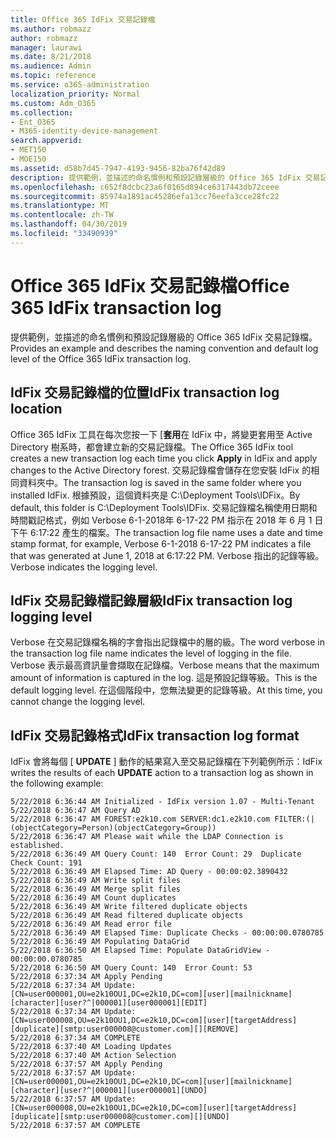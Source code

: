 ```yaml
---
title: Office 365 IdFix 交易記錄檔
ms.author: robmazz
author: robmazz
manager: laurawi
ms.date: 8/21/2018
ms.audience: Admin
ms.topic: reference
ms.service: o365-administration
localization_priority: Normal
ms.custom: Adm_O365
ms.collection:
- Ent_O365
- M365-identity-device-management
search.appverid:
- MET150
- MOE150
ms.assetid: d58b7d45-7947-4193-9456-82ba76f42d89
description: 提供範例，並描述的命名慣例和預設記錄層級的 Office 365 IdFix 交易記錄檔。
ms.openlocfilehash: c652f8dcbc23a6f0165d894ce6317443db72ceee
ms.sourcegitcommit: 85974a1891ac45286efa13cc76eefa3cce28fc22
ms.translationtype: MT
ms.contentlocale: zh-TW
ms.lasthandoff: 04/30/2019
ms.locfileid: "33490939"
---
```

# <a name="office-365-idfix-transaction-log"></a><span data-ttu-id="551c3-103">Office 365 IdFix 交易記錄檔</span><span class="sxs-lookup"><span data-stu-id="551c3-103">Office 365 IdFix transaction log</span></span>

<span data-ttu-id="551c3-104">提供範例，並描述的命名慣例和預設記錄層級的 Office 365 IdFix 交易記錄檔。</span><span class="sxs-lookup"><span data-stu-id="551c3-104">Provides an example and describes the naming convention and default log level of the Office 365 IdFix transaction log.</span></span>
  
## <a name="idfix-transaction-log-location"></a><span data-ttu-id="551c3-105">IdFix 交易記錄檔的位置</span><span class="sxs-lookup"><span data-stu-id="551c3-105">IdFix transaction log location</span></span>

<span data-ttu-id="551c3-106">Office 365 IdFix 工具在每次您按一下 [**套用**在 IdFix 中，將變更套用至 Active Directory 樹系時，都會建立新的交易記錄檔。</span><span class="sxs-lookup"><span data-stu-id="551c3-106">The Office 365 IdFix tool creates a new transaction log each time you click **Apply** in IdFix and apply changes to the Active Directory forest.</span></span> <span data-ttu-id="551c3-107">交易記錄檔會儲存在您安裝 IdFix 的相同資料夾中。</span><span class="sxs-lookup"><span data-stu-id="551c3-107">The transaction log is saved in the same folder where you installed IdFix.</span></span> <span data-ttu-id="551c3-108">根據預設，這個資料夾是 C:\Deployment Tools\IDFix。</span><span class="sxs-lookup"><span data-stu-id="551c3-108">By default, this folder is C:\Deployment Tools\IDFix.</span></span> <span data-ttu-id="551c3-109">交易記錄檔名稱使用日期和時間戳記格式，例如 Verbose 6-1-2018年 6-17-22 PM 指示在 2018 年 6 月 1 日下午 6:17:22 產生的檔案。</span><span class="sxs-lookup"><span data-stu-id="551c3-109">The transaction log file name uses a date and time stamp format, for example, Verbose 6-1-2018 6-17-22 PM indicates a file that was generated at June 1, 2018 at 6:17:22 PM.</span></span> <span data-ttu-id="551c3-110">Verbose 指出的記錄等級。</span><span class="sxs-lookup"><span data-stu-id="551c3-110">Verbose indicates the logging level.</span></span> 
  
## <a name="idfix-transaction-log-logging-level"></a><span data-ttu-id="551c3-111">IdFix 交易記錄檔記錄層級</span><span class="sxs-lookup"><span data-stu-id="551c3-111">IdFix transaction log logging level</span></span>

<span data-ttu-id="551c3-112">Verbose 在交易記錄檔名稱的字會指出記錄檔中的層的級。</span><span class="sxs-lookup"><span data-stu-id="551c3-112">The word verbose in the transaction log file name indicates the level of logging in the file.</span></span> <span data-ttu-id="551c3-113">Verbose 表示最高資訊量會擷取在記錄檔。</span><span class="sxs-lookup"><span data-stu-id="551c3-113">Verbose means that the maximum amount of information is captured in the log.</span></span> <span data-ttu-id="551c3-114">這是預設記錄等級。</span><span class="sxs-lookup"><span data-stu-id="551c3-114">This is the default logging level.</span></span> <span data-ttu-id="551c3-115">在這個階段中，您無法變更的記錄等級。</span><span class="sxs-lookup"><span data-stu-id="551c3-115">At this time, you cannot change the logging level.</span></span>
  
## <a name="idfix-transaction-log-format"></a><span data-ttu-id="551c3-116">IdFix 交易記錄格式</span><span class="sxs-lookup"><span data-stu-id="551c3-116">IdFix transaction log format</span></span>

<span data-ttu-id="551c3-117">IdFix 會將每個 [ **UPDATE** ] 動作的結果寫入至交易記錄檔在下列範例所示：</span><span class="sxs-lookup"><span data-stu-id="551c3-117">IdFix writes the results of each **UPDATE** action to a transaction log as shown in the following example:</span></span>
  
```
5/22/2018 6:36:44 AM Initialized - IdFix version 1.07 - Multi-Tenant
5/22/2018 6:36:47 AM Query AD
5/22/2018 6:36:47 AM FOREST:e2k10.com SERVER:dc1.e2k10.com FILTER:(|(objectCategory=Person)(objectCategory=Group))
5/22/2018 6:36:47 AM Please wait while the LDAP Connection is established.
5/22/2018 6:36:49 AM Query Count: 140  Error Count: 29  Duplicate Check Count: 191
5/22/2018 6:36:49 AM Elapsed Time: AD Query - 00:00:02.3890432
5/22/2018 6:36:49 AM Write split files
5/22/2018 6:36:49 AM Merge split files
5/22/2018 6:36:49 AM Count duplicates
5/22/2018 6:36:49 AM Write filtered duplicate objects
5/22/2018 6:36:49 AM Read filtered duplicate objects
5/22/2018 6:36:49 AM Read error file
5/22/2018 6:36:49 AM Elapsed Time: Duplicate Checks - 00:00:00.0780785
5/22/2018 6:36:49 AM Populating DataGrid
5/22/2018 6:36:50 AM Elapsed Time: Populate DataGridView - 00:00:00.0780785
5/22/2018 6:36:50 AM Query Count: 140  Error Count: 53
5/22/2018 6:37:34 AM Apply Pending
5/22/2018 6:37:34 AM Update: [CN=user000001,OU=e2k10OU1,DC=e2k10,DC=com][user][mailnickname][character][user?^|000001][user000001][EDIT]
5/22/2018 6:37:34 AM Update: [CN=user000008,OU=e2k10OU1,DC=e2k10,DC=com][user][targetAddress][duplicate][smtp:user000008@customer.com][][REMOVE]
5/22/2018 6:37:34 AM COMPLETE
5/22/2018 6:37:40 AM Loading Updates
5/22/2018 6:37:40 AM Action Selection
5/22/2018 6:37:57 AM Apply Pending
5/22/2018 6:37:57 AM Update: [CN=user000001,OU=e2k10OU1,DC=e2k10,DC=com][user][mailnickname][character][user?^|000001][user000001][UNDO]
5/22/2018 6:37:57 AM Update: [CN=user000008,OU=e2k10OU1,DC=e2k10,DC=com][user][targetAddress][duplicate][smtp:user000008@customer.com][][UNDO]
5/22/2018 6:37:57 AM COMPLETE

```
